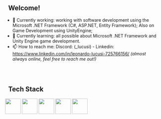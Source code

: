 ## &nbsp; Welcome!
- 🔭 Currently working: working with software development using the Microsoft .NET Framework (C#, ASP.NET, Entity Framework); Also on Game Development using UnityEngine;
- 🌱 Currently learning: all possible about Microsoft .NET Framework and Unity Engine game development.
- 📫 How to reach me: Discord: (_lucusi) - Linkedin: https://www.linkedin.com/in/leonardo-lucusi-725766156/ *(almost always online, feel free to reach me out!)*

<br><br>
## &nbsp; Tech Stack
<p align="left">
  <img width="50" height="50" src="https://cdn.jsdelivr.net/gh/devicons/devicon/icons/csharp/csharp-original.svg">
  <img width="50" height="50" src="https://cdn.jsdelivr.net/gh/devicons/devicon/icons/dotnetcore/dotnetcore-original.svg">
  <img width="50" height="50" src="https://cdn.jsdelivr.net/gh/devicons/devicon/icons/microsoftsqlserver/microsoftsqlserver-plain-wordmark.svg">
  <img width="50" height="50" src="https://cdn.jsdelivr.net/gh/devicons/devicon/icons/unity/unity-original.svg">
  <img width="50" height="50" src="https://cdn.jsdelivr.net/gh/devicons/devicon/icons/angularjs/angularjs-original.svg" />
</p>

